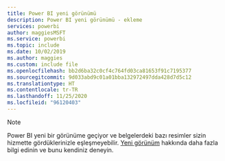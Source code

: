 ```yaml
---
title: Power BI yeni görünümü
description: Power BI yeni görünümü - ekleme
services: powerbi
author: maggiesMSFT
ms.service: powerbi
ms.topic: include
ms.date: 10/02/2019
ms.author: maggies
ms.custom: include file
ms.openlocfilehash: bb2d6ba32c0cf4c764fd03ca81653f91c7195377
ms.sourcegitcommit: 9d033abd9c01a01bba132972497dda428d7d5c12
ms.translationtype: HT
ms.contentlocale: tr-TR
ms.lasthandoff: 11/25/2020
ms.locfileid: "96120403"
---
```

> [!NOTE]
> Power BI yeni bir görünüme geçiyor ve belgelerdeki bazı resimler sizin hizmette gördüklerinizle eşleşmeyebilir. [Yeni görünüm](../consumer/service-new-look.md) hakkında daha fazla bilgi edinin ve bunu kendiniz deneyin.

